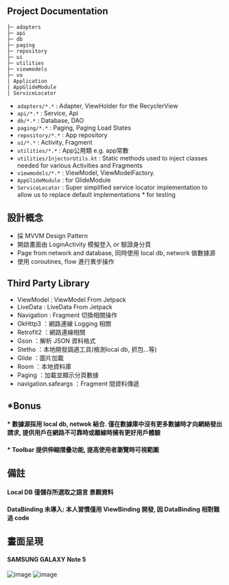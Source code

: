 ##   Project Documentation

    ├─ adapters
    ├─ api
    ├─ db
    ├─ paging
    ├─ repository
    ├─ ui
    ├─ utilities
    ├─ viewmodels
    ├─ vo
    | Application
    | AppGlideModule
    | ServiceLocator

* `adapters/*.*` : Adapter, ViewHolder for the RecyclerView
* `api/*.*` : Service, Api
* `db/*.*` : Database, DAO
* `paging/*.*` : Paging, Paging Load States
* `repository/*.*` : App repository
* `ui/*.*` : Activity, Fragment
* `utilities/*.*` : App公用類 e.g. app常數
* `utilities/InjectorUtils.kt` : Static methods used to inject classes needed for various Activities and Fragments
* `viewmodels/*.*` : ViewModel, ViewModelFactory.
* `AppGlideModule` : for GlideModule
* `ServiceLocator` : Super simplified service locator implementation to allow us to replace default implementations * for testing


##  設計概念

* 採 MVVM Design Pattern
* 開啟畫面由 LoginActivity 模擬登入 or 驗證身分頁
* Page from network and database, 同時使用 local db, network 做數據源
* 使用 coroutines, flow 進行異步操作



##  Third Party Library

* ViewModel : ViewModel From Jetpack
* LiveData : LiveData From Jetpack
* Navigation : Fragment 切換相關操作
* OkHttp3 ：網路連線 Logging 相關
* Retrofit2 ：網路連線相關
* Gson ：解析 JSON 資料格式
* Stetho ：本地開發調適工具(檢測local db, 抓包...等)
* Glide ：圖片加載
* Room ：本地資料庫
* Paging ：加載並顯示分頁數據
* navigation.safeargs ：Fragment 間資料傳遞

##  *Bonus
#### * 數據源採用 local db, netwok 結合. 僅在數據庫中沒有更多數據時才向網絡發出請求, 提供用戶在網路不可靠時或離線時擁有更好用戶體驗
#### * Toolbar 提供伸縮摺疊功能, 提高使用者瀏覽時可視範圍

##  備註
#### Local DB 僅儲存所選取之語言 景觀資料
#### DataBinding 未導入: 本人習慣僅用 ViewBinding 開發, 因 DataBinding 相對難追 code

##  畫面呈現

#### SAMSUNG GALAXY Note 5
![image](https://github.com/azrael8576/cathaybk-recruit-android/blob/main/demo1.gif)
![image](https://github.com/azrael8576/cathaybk-recruit-android/blob/main/demo2.gif)
